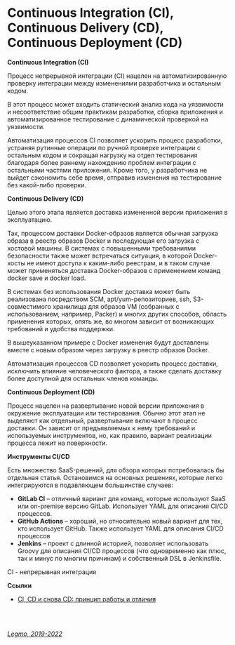 <h1>Continuous Integration (CI), Continuous Delivery (CD), Continuous Deployment (CD)</h1>

**Continuous Integration (CI)**

Процесс непрерывной интеграции (CI) нацелен на автоматизированную проверку интеграции между изменениями разработчика и
остальным кодом.

В этот процесс может входить статический анализ кода на уязвимости и несоответствие общим практикам разработки, сборка
приложения и автоматизированное тестирование с динамической проверкой на уязвимости.

Автоматизация процессов CI позволяет ускорить процесс разработки, устраняя рутинные операции по ручной проверке
интеграции с остальным кодом и сокращая нагрузку на отдел тестирования благодаря более раннему нахождению проблем
интеграции с остальными частями приложения. Кроме того, у разработчика не выйдет сэкономить себе время, отправив
изменения на тестирование без какой-либо проверки.

**Continuous Delivery (CD)**

Целью этого этапа является доставка измененной версии приложения в эксплуатацию.

Так, процессом доставки Docker-образов является обычная загрузка образа в реестр образов Docker и последующая его
загрузка с хостовой машины. В системах с повышенными требованиями безопасности также может встречаться ситуация, в
которой Docker-хосты не имеют доступа к каким-либо реестрам, и в таком случае может применяться доставка Docker-образов
с применением команд docker save и docker load.

В системах без использования Docker доставка может быть реализована посредством SCM, apt/yum-репозиториев, ssh,
S3-совместимого хранилища для образов VM (собранных с использованием, например, Packer) и многих других способов,
область применения которых, опять же, во многом зависит от возникающих требований и удобства поддержки.

В вышеуказанном примере с Docker изменения будут доставлены вместе с новым образом через загрузку в реестр образов
Docker.

Автоматизация процессов CD позволяет ускорить процесс доставки, исключить влияние человеческого фактора, а также сделать
доставку более доступной для остальных членов команды.

**Continuous Deployment (CD)**

Процесс нацелен на развертывание новой версии приложения в окружение эксплуатации или тестирования. Обычно этот этап не
выделяют как отдельный, развертывание включают в процесс доставки. Он зависит от предъявляемых к нему требований и
используемых инструментов, но, как правило, вариант реализации процесса лежит на поверхности.

**Инструменты CI/CD**

Есть множество SaaS-решений, для обзора которых потребовалась бы отдельная статья. Остановимся на основных решениях,
которые легко интегрируются в подавляющем большинстве случаев:

- **GitLab CI** – отличный вариант для команд, которые используют SaaS или on-premise версию GitLab. Использует YAML для
  описания CI/CD процессов.
- **GitHub Actions** – хороший, но относительно новый вариант для тех, кто использует GitHub. Также использует YAML для
  описания CI/CD процессов
- **Jenkins** – проект с длинной историей, позволяет использовать Groovy для описания CI/СD процессов (что одновременно
  как плюс, так и минус по многим причинам) и собственный DSL в Jenkinsfile.

CI - непрерывная интеграция

**Ссылки**

- [CI, CD и снова CD: принцип работы и отличия](https://timeweb.com/ru/community/articles/ci-cd-i-snova-cd-princip-raboty-i-otlichiya)

<br>
<br>

*[Legmo, 2019-2022](https://github.com/Legmo/notes/)*